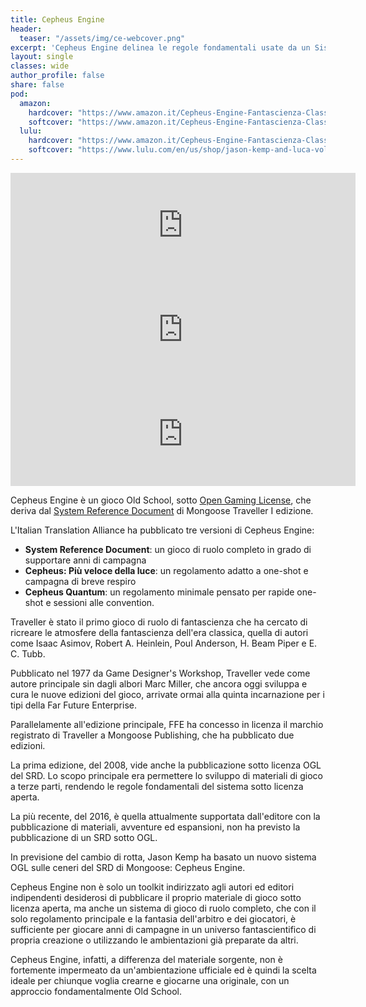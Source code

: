 ```yaml
---
title: Cepheus Engine
header:
  teaser: "/assets/img/ce-webcover.png"
excerpt: 'Cepheus Engine delinea le regole fondamentali usate da un Sistema di Gioco Aperto, basato su 2D6, di Fantascienza dell’Era Classica.'
layout: single
classes: wide
author_profile: false
share: false
pod:
  amazon:
    hardcover: "https://www.amazon.it/Cepheus-Engine-Fantascienza-Classica-Versione/dp/B09GCJCSR2/ref=tmm_hrd_swatch_0?_encoding=UTF8&qid=&sr="
    softcover: "https://www.amazon.it/Cepheus-Engine-Fantascienza-Classica-Versione/dp/B08Y4JBRCX/ref=tmm_pap_swatch_0?_encoding=UTF8&qid=&sr="
  lulu:
    hardcover: "https://www.amazon.it/Cepheus-Engine-Fantascienza-Classica-Versione/dp/B08Y4JBRCX/ref=tmm_pap_swatch_0?_encoding=UTF8&qid=&sr="
    softcover: "https://www.lulu.com/en/us/shop/jason-kemp-and-luca-volpino-and-pieralberto-cavallo-and-roberto-bisceglie/cepheus-engine-versione-italiana-softcover/paperback/product-dem924.html"
---
```

<iframe frameborder="0" src="https://itch.io/embed/944995" width="552" height="167"><a href="https://ita-translation-alliance.itch.io/cepheus-engine">Cepheus Engine by Italian Translation Alliance</a></iframe>

<iframe frameborder="0" src="https://itch.io/embed/917300" width="552" height="167"><a href="https://ita-translation-alliance.itch.io/cepheus-pvl">Cepheus: Più Veloce Della Luce! by Italian Translation Alliance</a></iframe>

<iframe frameborder="0" src="https://itch.io/embed/970205" width="552" height="167"><a href="https://ita-translation-alliance.itch.io/cepheus-quantum">Cepheus Quantum - ITA by Italian Translation Alliance</a></iframe>

Cepheus Engine è un gioco Old School, sotto [Open Gaming License](https://it.wikipedia.org/wiki/Open_Gaming_License), che deriva dal [System Reference Document](https://it.wikipedia.org/wiki/System_Reference_Document) di Mongoose Traveller I edizione.

L'Italian Translation Alliance ha pubblicato tre versioni di Cepheus Engine:

- **System Reference Document**: un gioco di ruolo completo in grado di supportare anni di campagna
- **Cepheus: Più veloce della luce**: un regolamento adatto a one-shot e campagna di breve respiro
- **Cepheus Quantum**: un regolamento minimale pensato per rapide one-shot e sessioni alle convention.

Traveller è stato il primo gioco di ruolo di fantascienza che ha cercato di ricreare le atmosfere della fantascienza dell'era classica, quella di autori come Isaac Asimov, Robert A. Heinlein, Poul Anderson, H. Beam Piper e E. C. Tubb.

Pubblicato nel 1977 da Game Designer's Workshop, Traveller vede come autore principale sin dagli albori Marc Miller, che ancora oggi sviluppa e cura le nuove edizioni del gioco, arrivate ormai alla quinta incarnazione per i tipi della Far Future Enterprise.

Parallelamente all'edizione principale, FFE ha concesso in licenza il marchio registrato di Traveller a Mongoose Publishing, che ha pubblicato due edizioni. 

La prima edizione, del 2008, vide anche la pubblicazione sotto licenza OGL del SRD. Lo scopo principale era permettere lo sviluppo di materiali di gioco a terze parti, rendendo le regole fondamentali del sistema sotto licenza aperta.

La più recente, del 2016, è quella attualmente supportata dall'editore con la pubblicazione di materiali, avventure ed espansioni, non ha previsto la pubblicazione di un SRD sotto OGL.

In previsione del cambio di rotta, Jason Kemp ha basato un nuovo sistema OGL sulle ceneri del SRD di Mongoose: Cepheus Engine.

Cepheus Engine non è solo un toolkit indirizzato agli autori ed editori indipendenti desiderosi di pubblicare il proprio materiale di gioco sotto licenza aperta, ma anche un sistema di gioco di ruolo completo, che con il solo regolamento principale e la fantasia dell'arbitro e dei giocatori, è sufficiente per giocare anni di campagne in un universo fantascientifico di propria creazione o utilizzando le ambientazioni già preparate da altri.

Cepheus Engine, infatti, a differenza del materiale sorgente, non è fortemente impermeato da un'ambientazione ufficiale ed è quindi la scelta ideale per chiunque voglia crearne e giocarne una originale, con un approccio fondamentalmente Old School.
